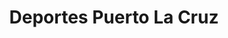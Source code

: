 ---
title: "Deportes Puerto La Cruz"
url: /puerto-la-cruz/deportes-puerto-la-cruz/
shop: deportes
---